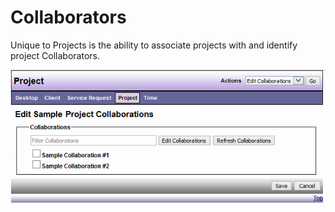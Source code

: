 # Collaborators

Unique to Projects is the ability to associate projects with and identify project Collaborators.

![Collaborators](images/collaborators.png)
